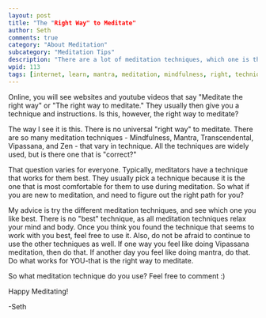 ```yaml
---
layout: post
title: "The "Right Way" to Meditate"
author: Seth
comments: true
category: "About Meditation"
subcategory: "Meditation Tips"
description: "There are a lot of meditation techniques, which one is the correct way?"
wpid: 113
tags: [internet, learn, mantra, meditation, mindfulness, right, technique, vipassana, zen]
---
```


Online, you will see websites and youtube videos that say "Meditate the right way" or "The right way to meditate." They usually then give you a technique and instructions. Is this, however, the right way to meditate?

The way I see it is this. There is no universal "right way" to meditate. There are so many meditation techniques - Mindfulness, Mantra, Transcendental, Vipassana, and Zen - that vary in technique. All the techniques are widely used, but is there one that is "correct?"

That question varies for everyone. Typically, meditators have a technique that works for them best. They usually pick a technique because it is the one that is most comfortable for them to use during meditation. So what if you are new to meditation, and need to figure out the right path for you?

<!--more-->

My advice is try the different meditation techniques, and see which one you like best. There is no "best" technique, as all meditation techniques relax your mind and body. Once you think you found the technique that seems to work with you best, feel free to use it. Also, do not be afraid to continue to use the other techniques as well. If one way you feel like doing Vipassana meditation, then do that. If another day you feel like doing mantra, do that. Do what works for YOU-that is the right way to meditate.

So what meditation technique do you use? Feel free to comment :)

Happy Meditating!

-Seth
